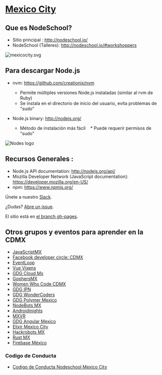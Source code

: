[Mexico City](http://nodeschool.io/mexicocity/)
======
Que es NodeSchool?
------
* Sitio principal : http://nodeschool.io/
* NodeSchool (Talleres): http://nodeschool.io/#workshoppers

![mexicocity.svg](http://nodeschool.io/images/nodeschool-mexicocity.svg)

Para descargar Node.js
------
* nvm: https://github.com/creationix/nvm
   * Permite múltiples versiones Node.js instaladas (similar al rvm de Ruby)
   * Se instala en el directorio de inicio del usuario, evita problemas de "sudo"

* Node.js binary: http://nodejs.org/
   * Método de instalación más fácil
   * Puede requerir permisos de "sudo"

![Nodes logo](assets/images/node-logo.png)

Recursos Generales :
------
* Node.js API documentation: http://nodejs.org/api/
* Mozilla Developer Network (JavaScript documentation): https://developer.mozilla.org/en-US/
* npm: https://www.npmjs.org/


Únete a nuestro [Slack](https://chat.javascriptmx.com).

¿Dudas? [Abre un issue](https://github.com/nodeschool/mexicocity/issues).

El sitio está en [el branch gh-pages](https://github.com/nodeschool/mexicocity/tree/gh-pages).

## Otros grupos y eventos para aprender en la CDMX

- [JavaScriptMX](http://www.meetup.com/JavascriptMX/)
- [Facebook developer circle: CDMX](https://www.facebook.com/groups/DevCCiudaddeMexico/)
- [EventLoop](https://www.facebook.com/eventloopmx/)
- [Vue Vixens](https://www.facebook.com/Vue-Vixens-M%C3%A9xico-228609218010964/)
- [GDG Cloud Mx](https://www.facebook.com/gdgcloudmx/)
- [GophersMX](http://www.meetup.com/GophersMX/)
- [Women Who Code CDMX](http://www.meetup.com/Women-Who-Code-Mexico-City/)
- [GDG IPN](https://www.facebook.com/GDGIPN)
- [GDG WonderCoders](http://www.meetup.com/GDGWonderCoders/)
- [GDG Polymer Mexico](https://www.meetup.com/es-ES/GDGPolymerMexico/)
- [NodeBots MX](https://www.meetup.com/es-ES/NodeBotsMX/)
- [Androidinights](https://www.meetup.com/es-ES/Androidinights/)
- [MXVR](https://www.meetup.com/es-ES/mxvrco/)
- [GDG Angular Mexico](https://www.meetup.com/es-ES/angularmexico/)
- [Elixir Mexico City](https://www.meetup.com/es-ES/Elixir-Mexico-City/)
- [Hackrobots MX](https://www.meetup.com/es-ES/HackrobotsMX/)
- [Rust MX](https://www.meetup.com/es-ES/Rust-MX/)
- [Firebase México](https://www.facebook.com/firebasemexico/)


### Codigo de Conducta

- [Codigo de Conducta Nodeschool Mexico City](code-of-conduct.md)

